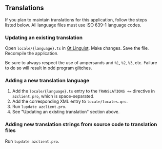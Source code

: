 ## Translations

If you plan to maintain translations for this application, follow the steps listed below. All language files must use ISO 639-1 language codes.

### Updating an existing translation

Open `locale/{language}.ts` in [Qt Linguist](http://doc.qt.io/qt-5/qtlinguist-index.html). Make changes. Save the file. Recompile the application.

Be sure to always respect the use of ampersands and `%1`, `%2`, `%3`, etc. Failure to do so will result in odd program glitches.

### Adding a new translation language

1. Add the `locale/{language}.ts` entry to the `TRANSLATIONS +=` directive in `azclient.pro`, which is space-separated.
2. Add the corresponding XML entry to `locale/locales.qrc`.
3. Run `lupdate azclient.pro`.
4. See "Updating an existing translation" section above.

### Adding new translation strings from source code to translation files

Run `lupdate azclient.pro`.
